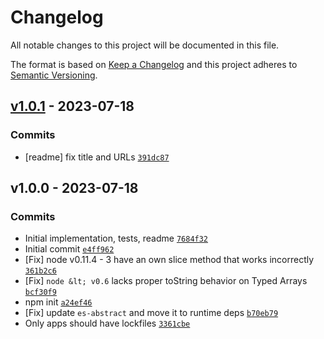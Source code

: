 # Changelog

All notable changes to this project will be documented in this file.

The format is based on [Keep a Changelog](https://keepachangelog.com/en/1.0.0/)
and this project adheres to [Semantic Versioning](https://semver.org/spec/v2.0.0.html).

## [v1.0.1](https://github.com/es-shims/TypedArray.prototype.slice/compare/v1.0.0...v1.0.1) - 2023-07-18

### Commits

- [readme] fix title and URLs [`391dc87`](https://github.com/es-shims/TypedArray.prototype.slice/commit/391dc876acb64d7780fded8be0d65d5f0caab688)

## v1.0.0 - 2023-07-18

### Commits

- Initial implementation, tests, readme [`7684f32`](https://github.com/es-shims/TypedArray.prototype.slice/commit/7684f32983b444734c6293af807fcf5f3e20a9ad)
- Initial commit [`e4ff962`](https://github.com/es-shims/TypedArray.prototype.slice/commit/e4ff962b319dbc568f48e312e0396130e91d5df4)
- [Fix] node v0.11.4 - 3 have an own slice method that works incorrectly [`361b2c6`](https://github.com/es-shims/TypedArray.prototype.slice/commit/361b2c6046f756fb6f6851b0d8759b5e88324521)
- [Fix] `node &lt; v0.6` lacks proper toString behavior on Typed Arrays [`bcf30f9`](https://github.com/es-shims/TypedArray.prototype.slice/commit/bcf30f916c59d2744f5a0c2e8a9ea38da2092413)
- npm init [`a24ef46`](https://github.com/es-shims/TypedArray.prototype.slice/commit/a24ef465139926277e5b85b8d9b17e96070aa6c8)
- [Fix] update `es-abstract` and move it to runtime deps [`b70eb79`](https://github.com/es-shims/TypedArray.prototype.slice/commit/b70eb7926485148733d56bec6c9ce91ac820bd0d)
- Only apps should have lockfiles [`3361cbe`](https://github.com/es-shims/TypedArray.prototype.slice/commit/3361cbe1c5a986a194f250360cfd4a52a2e255a5)
